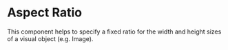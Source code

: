 # Aspect Ratio

This component helps to specify a fixed ratio for the width and height sizes of a visual object (e.g. Image).

<Playground />

<Usage />

<Api />

<Examples />

<Example value="default" />

<Example value="video" />

<Example value="more" />

